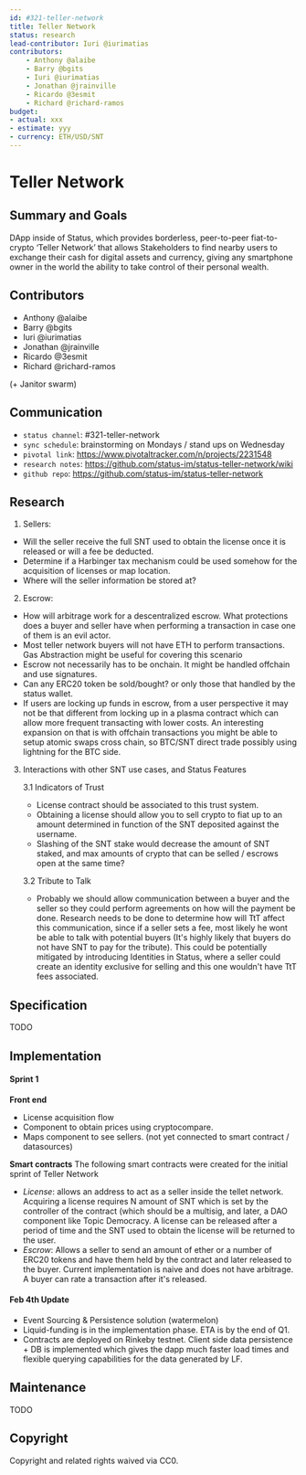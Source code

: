 ```yaml
---
id: #321-teller-network
title: Teller Network
status: research
lead-contributor: Iuri @iurimatias
contributors:
    - Anthony @alaibe
    - Barry @bgits
    - Iuri @iurimatias
    - Jonathan @jrainville
    - Ricardo @3esmit
    - Richard @richard-ramos
budget:
- actual: xxx
- estimate: yyy
- currency: ETH/USD/SNT
---
```



Teller Network
=

## Summary and Goals

DApp inside of Status, which provides borderless, peer-to-peer fiat-to-crypto ‘Teller Network’ that allows Stakeholders to find nearby users to exchange their cash for digital assets and currency, giving any smartphone owner in the world the ability to take control of their personal wealth.

## Contributors

- Anthony @alaibe
- Barry @bgits
- Iuri @iurimatias
- Jonathan @jrainville
- Ricardo @3esmit
- Richard @richard-ramos

(+ Janitor swarm)

## Communication

- `status channel`: #321-teller-network
- `sync schedule`: brainstorming on Mondays / stand ups on Wednesday
- `pivotal link`: https://www.pivotaltracker.com/n/projects/2231548
- `research notes`: https://github.com/status-im/status-teller-network/wiki
- `github repo`: https://github.com/status-im/status-teller-network

## Research
1. Sellers: 
- Will the seller receive the full SNT used to obtain the license once it is released or will a fee be deducted.
- Determine if a Harbinger tax mechanism could be used somehow for the acquisition of licenses or map location.
- Where will the seller information be stored at?

2. Escrow:
- How will arbitrage work for a descentralized escrow. What protections does a buyer and seller have when performing a transaction in case one of them is an evil actor.
- Most teller network buyers will not have ETH to perform transactions. Gas Abstraction might be useful for covering this scenario
- Escrow not necessarily has to be onchain. It might be handled offchain and use signatures.
- Can any ERC20 token be sold/bought? or only those that handled by the status wallet.
- If users are locking up funds in escrow, from a user perspective it may not be that different from locking up in a plasma contract which can allow more frequent transacting with lower costs. An interesting expansion on that is with offchain transactions you might be able to setup atomic swaps cross chain, so BTC/SNT direct trade possibly using lightning for the BTC side.

3. Interactions with other SNT use cases, and Status Features

    3.1 Indicators of Trust
    - License contract should be associated to this trust system. 
    - Obtaining a license should allow you to sell crypto to fiat up to an amount determined in function of the SNT deposited against the username.
    - Slashing of the SNT stake would decrease the amount of SNT staked, and max amounts of crypto that can be selled / escrows open at the same time?


    3.2 Tribute to Talk
    - Probably we should allow communication between a buyer and the seller so they could perform agreements on how will the payment be done. Research needs to be done to determine how will TtT affect this communication, since if a seller sets a fee, most likely he wont be able to talk with potential buyers (It's highly likely that buyers do not have SNT to pay for the tribute). This could be potentially mitigated by introducing Identities in Status, where a seller could create an identity exclusive for selling and this one wouldn't have TtT fees associated.

## Specification
TODO

## Implementation

#### Sprint 1
**Front end**
- License acquisition flow
- Component to obtain prices using cryptocompare.
- Maps component to see sellers. (not yet connected to smart contract / datasources)

**Smart contracts**
The following smart contracts were created for the initial sprint of Teller Network
- *License*: allows an address to act as a seller inside the tellet network. Acquiring a license requires N amount of SNT which is set by the controller of the contract (which should be a multisig, and later, a DAO component like Topic Democracy. A license can be released after a period of time and the SNT used to obtain the license will be returned to the user.
- *Escrow*: Allows a seller to send an amount of ether or a number of ERC20 tokens and have them held by the contract and later released to the buyer. Current implementation is naive and does not have arbitrage. A buyer can rate a transaction after it's released.

#### Feb 4th Update
- Event Sourcing & Persistence solution (watermelon)
- Liquid-funding is in the implementation phase. ETA is by the end of Q1.
- Contracts are deployed on Rinkeby testnet. Client side data persistence + DB is implemented which gives the dapp much faster load times and flexible querying capabilities for the data generated by LF.

## Maintenance
TODO

## Copyright

Copyright and related rights waived via CC0.
